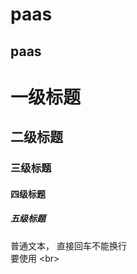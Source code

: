 paas
======
paas
------
# 一级标题 <br>
## 二级标题 <br>
### 三级标题 <br>
#### 四级标题 <br>
##### 五级标题 </br>
普通文本，
直接回车不能换行<br>
要使用 \<br>
